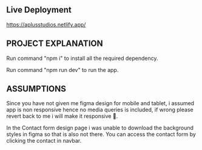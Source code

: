 ## Live Deployment

https://aplusstudios.netlify.app/

## PROJECT EXPLANATION

Run command "npm i" to install all the required dependency.

Run command "npm run dev" to run the app.

## ASSUMPTIONS

Since you have not given me figma design for mobile and tablet, i assumed app is non responsive hence no media queries is included, if wrong please revert back to me i will make it responsive 🙂.

In the Contact form design page i was unable to download the background styles in figma so that is also not there. You can access the contact form by clicking the contact in navbar.

